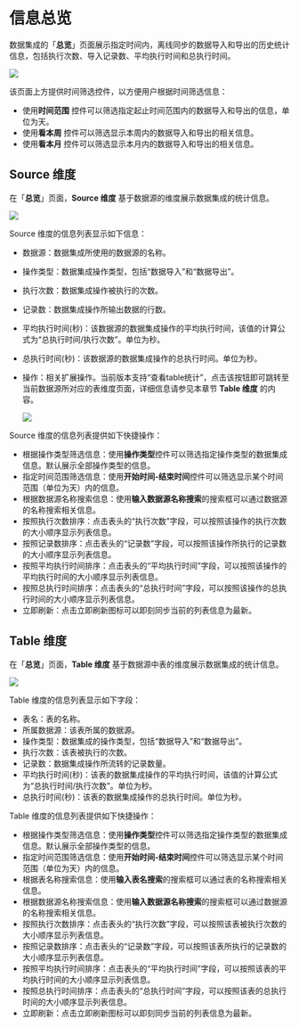 # 信息总览

数据集成的「**总览**」页面展示指定时间内，离线同步的数据导入和导出的历史统计信息，包括执行次数、导入记录数、平均执行时间和总执行时间。

<img src="https://pdb-doc.oss-cn-beijing.aliyuncs.com/dataflow/v2/dataflow-dashboard1.png" scope="external" />

该页面上方提供时间筛选控件，以方便用户根据时间筛选信息：
* 使用**时间范围** 控件可以筛选指定起止时间范围内的数据导入和导出的信息，单位为天。
* 使用**看本周** 控件可以筛选显示本周内的数据导入和导出的相关信息。
* 使用**看本月** 控件可以筛选显示本月内的数据导入和导出的相关信息。

## Source 维度

在「**总览**」页面，**Source 维度** 基于数据源的维度展示数据集成的统计信息。

<img src="https://pdb-doc.oss-cn-beijing.aliyuncs.com/dataflow/v2/dashboard-source1.png" scope="external" />

Source 维度的信息列表显示如下信息：
* 数据源：数据集成所使用的数据源的名称。
* 操作类型：数据集成操作类型，包括“数据导入”和“数据导出”。
* 执行次数：数据集成操作被执行的次数。
* 记录数：数据集成操作所输出数据的行数。
* 平均执行时间(秒)：该数据源的数据集成操作的平均执行时间，该值的计算公式为“总执行时间/执行次数”。单位为秒。
* 总执行时间(秒)：该数据源的数据集成操作的总执行时间。单位为秒。
* 操作：相关扩展操作。当前版本支持“查看table统计”，点击该按钮即可跳转至当前数据源所对应的表维度页面，详细信息请参见本章节 **Table 维度** 的内容。

  <img src="https://pdb-doc.oss-cn-beijing.aliyuncs.com/dataflow/v2/dashboard-source-to-table1.png" scope="external" />

Source 维度的信息列表提供如下快捷操作：
* 根据操作类型筛选信息：使用**操作类型**控件可以筛选指定操作类型的数据集成信息。默认展示全部操作类型的信息。
* 指定时间范围筛选信息：使用**开始时间-结束时间**控件可以筛选显示某个时间范围（单位为天）内的信息。
* 根据数据源名称搜索信息：使用**输入数据源名称搜索**的搜索框可以通过数据源的名称搜索相关信息。
* 按照执行次数排序：点击表头的“执行次数”字段，可以按照该操作的执行次数的大小顺序显示列表信息。  
* 按照记录数排序：点击表头的“记录数”字段，可以按照该操作所执行的记录数的大小顺序显示列表信息。
* 按照平均执行时间排序：点击表头的“平均执行时间”字段，可以按照该操作的平均执行时间的大小顺序显示列表信息。
* 按照总执行时间排序：点击表头的“总执行时间”字段，可以按照该操作的总执行时间的大小顺序显示列表信息。  
* 立即刷新：点击立即刷新图标可以即刻同步当前的列表信息为最新。

## Table 维度

在「**总览**」页面，**Table 维度** 基于数据源中表的维度展示数据集成的统计信息。

<img src="https://pdb-doc.oss-cn-beijing.aliyuncs.com/dataflow/v2/dashboard-table1.png" scope="external" />

Table 维度的信息列表显示如下字段：
* 表名：表的名称。
* 所属数据源：该表所属的数据源。
* 操作类型：数据集成的操作类型，包括“数据导入”和“数据导出”。
* 执行次数：该表被执行的次数。
* 记录数：数据集成操作所流转的记录数量。
* 平均执行时间(秒)：该表的数据集成操作的平均执行时间，该值的计算公式为“总执行时间/执行次数”。单位为秒。
* 总执行时间(秒)：该表的数据集成操作的总执行时间。单位为秒。

Table 维度的信息列表提供如下快捷操作：
* 根据操作类型筛选信息：使用**操作类型**控件可以筛选指定操作类型的数据集成信息。默认展示全部操作类型的信息。
* 指定时间范围筛选信息：使用**开始时间-结束时间**控件可以筛选显示某个时间范围（单位为天）内的信息。
* 根据表名称搜索信息：使用**输入表名搜索**的搜索框可以通过表的名称搜索相关信息。
* 根据数据源名称搜索信息：使用**输入数据源名称搜索**的搜索框可以通过数据源的名称搜索相关信息。
* 按照执行次数排序：点击表头的“执行次数”字段，可以按照该表被执行次数的大小顺序显示列表信息。  
* 按照记录数排序：点击表头的“记录数”字段，可以按照该表所执行的记录数的大小顺序显示列表信息。
* 按照平均执行时间排序：点击表头的“平均执行时间”字段，可以按照该表的平均执行时间的大小顺序显示列表信息。
* 按照总执行时间排序：点击表头的“总执行时间”字段，可以按照该表的总执行时间的大小顺序显示列表信息。  
* 立即刷新：点击立即刷新图标可以即刻同步当前的列表信息为最新。

